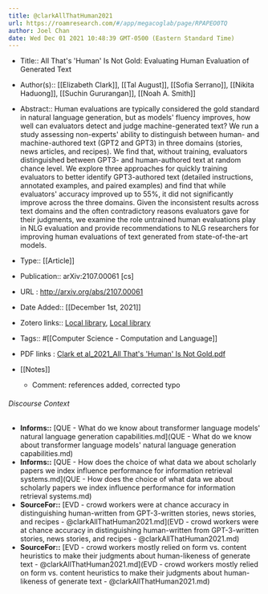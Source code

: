 ```yaml
---
title: @clarkAllThatHuman2021
url: https://roamresearch.com/#/app/megacoglab/page/RPAPEO0TQ
author: Joel Chan
date: Wed Dec 01 2021 10:48:39 GMT-0500 (Eastern Standard Time)
---
```


- Title:: All That's 'Human' Is Not Gold: Evaluating Human Evaluation of Generated Text
- Author(s):: [[Elizabeth Clark]], [[Tal August]], [[Sofia Serrano]], [[Nikita Haduong]], [[Suchin Gururangan]], [[Noah A. Smith]]
- Abstract:: Human evaluations are typically considered the gold standard in natural language generation, but as models' fluency improves, how well can evaluators detect and judge machine-generated text? We run a study assessing non-experts' ability to distinguish between human- and machine-authored text (GPT2 and GPT3) in three domains (stories, news articles, and recipes). We find that, without training, evaluators distinguished between GPT3- and human-authored text at random chance level. We explore three approaches for quickly training evaluators to better identify GPT3-authored text (detailed instructions, annotated examples, and paired examples) and find that while evaluators' accuracy improved up to 55%, it did not significantly improve across the three domains. Given the inconsistent results across text domains and the often contradictory reasons evaluators gave for their judgments, we examine the role untrained human evaluations play in NLG evaluation and provide recommendations to NLG researchers for improving human evaluations of text generated from state-of-the-art models.
- Type:: [[Article]]
- Publication:: arXiv:2107.00061 [cs]
- URL : http://arxiv.org/abs/2107.00061
- Date Added:: [[December 1st, 2021]]
- Zotero links:: [Local library](zotero://select/groups/2451508/items/6ZS8ZUHC), [Local library](https://www.zotero.org/groups/2451508/items/6ZS8ZUHC)
- Tags:: #[[Computer Science - Computation and Language]]
- PDF links : [Clark et al_2021_All That's 'Human' Is Not Gold.pdf](zotero://open-pdf/groups/2451508/items/9QNEKI47)
- [[Notes]]

    - Comment: references added, corrected typo

###### Discourse Context

- **Informs::** [QUE - What do we know about transformer language models' natural language generation capabilities.md](QUE - What do we know about transformer language models' natural language generation capabilities.md)
- **Informs::** [QUE - How does the choice of what data we about scholarly papers we index influence performance for information retrieval systems.md](QUE - How does the choice of what data we about scholarly papers we index influence performance for information retrieval systems.md)
- **SourceFor::** [EVD - crowd workers were at chance accuracy in distinguishing human-written from GPT-3-written stories, news stories, and recipes - @clarkAllThatHuman2021.md](EVD - crowd workers were at chance accuracy in distinguishing human-written from GPT-3-written stories, news stories, and recipes - @clarkAllThatHuman2021.md)
- **SourceFor::** [EVD - crowd workers mostly relied on form vs. content heuristics to make their judgments about human-likeness of generate text - @clarkAllThatHuman2021.md](EVD - crowd workers mostly relied on form vs. content heuristics to make their judgments about human-likeness of generate text - @clarkAllThatHuman2021.md)

